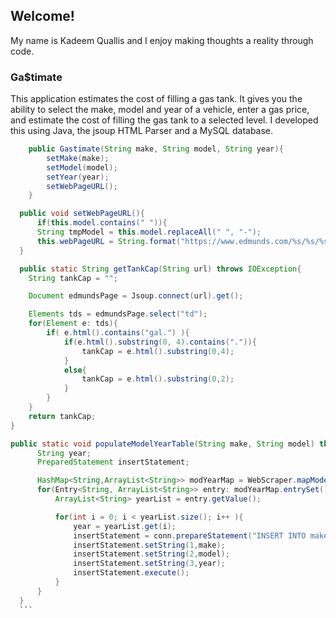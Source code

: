 ## Welcome!

My name is Kadeem Quallis and I enjoy making thoughts a reality through code.

### Ga$timate
This application estimates the cost of filling a gas tank. It gives you the ability to select the make,
model and year of a vehicle, enter a gas price, and estimate the cost of filling the gas tank to a selected level. I developed this using Java, the jsoup HTML Parser and a MySQL database.

```java
	public Gastimate(String make, String model, String year){
		setMake(make);
		setModel(model);
		setYear(year);
		setWebPageURL();
	}
  ```
  
  ```java
	public void setWebPageURL(){
		if(this.model.contains(" ")){
		String tmpModel = this.model.replaceAll(" ", "-");
		this.webPageURL = String.format("https://www.edmunds.com/%s/%s/%s/features-specs/",this.make.toLowerCase(),tmpModel.toLowerCase(), this.year);
	}
```
  
```java
  public static String getTankCap(String url) throws IOException{
	String tankCap = "";

	Document edmundsPage = Jsoup.connect(url).get();

	Elements tds = edmundsPage.select("td");
	for(Element e: tds){
		if( e.html().contains("gal.") ){
			if(e.html().substring(0, 4).contains(".")){
				tankCap = e.html().substring(0,4);
			}
			else{
				tankCap = e.html().substring(0,2);																				
			}
		}
	}	
	return tankCap;
}
  ```
  
  ```java
  public static void populateModelYearTable(String make, String model) throws IOException, SQLException{
		String year;
		PreparedStatement insertStatement;

		HashMap<String,ArrayList<String>> modYearMap = WebScraper.mapModelYears(make, model);
		for(Entry<String, ArrayList<String>> entry: modYearMap.entrySet()) {
			ArrayList<String> yearList = entry.getValue();

			for(int i = 0; i < yearList.size(); i++ ){
				year = yearList.get(i);
				insertStatement = conn.prepareStatement("INSERT INTO makemodels.modelyear (make, model, modyear) VALUES(?,?,?)");
				insertStatement.setString(1,make);
				insertStatement.setString(2,model);
				insertStatement.setString(3,year);
				insertStatement.execute();
			}
		}			
	}
	```
  
